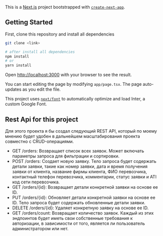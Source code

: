 This is a [Next.js](https://nextjs.org/) project bootstrapped with [`create-next-app`](https://github.com/vercel/next.js/tree/canary/packages/create-next-app).

## Getting Started

First, clone this repository and install all dependencies

```bash
git clone <link>
```
```bash
# after install all dependencies
npm install
# or
yarn install
```

Open [http://localhost:3000](http://localhost:3000) with your browser to see the result.

You can start editing the page by modifying `app/page.tsx`. The page auto-updates as you edit the file.

This project uses [`next/font`](https://nextjs.org/docs/basic-features/font-optimization) to automatically optimize and load Inter, a custom Google Font.

## Rest Api for this project
Для этого проекта я бы создал следующий REST API, который по моему мнению будет удобен в дальнейшем масштабирования проекта совместно с CRUD-операциями.

- GET /orders: Возвращает список всех заявок. Может включать параметры запроса для фильтрации и сортировки.
- POST /orders: Создает новую заявку. Тело запроса будет содержать детали заявки, такие как номер заявки, дата и время получения заявки от клиента, название фирмы клиента, ФИО перевозчика, контактный телефон перевозчика, комментарии, статус заявки и ATI код сети перевозчика.
- GET /orders/{id}: Возвращает детали конкретной заявки на основе ее ID.
- PUT /orders/{id}: Обновляет детали конкретной заявки на основе ее ID. Тело запроса будет содержать обновленные детали заявки.
- DELETE /orders/{id}: Удаляет конкретную заявку на основе ее ID.
- GET /orders/count: Возвращает количество заявок.
Каждый из этих эндпоинтов будет иметь свои собственные требования к авторизации, в зависимости от того, является ли пользователь администратором или нет.
